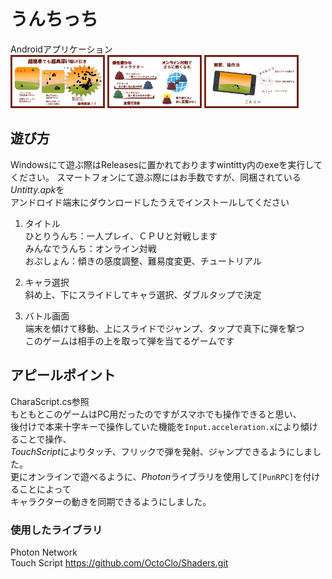﻿# うんちっち

Androidアプリケーション  
<img src="Untitty/仕様書/スライド1.JPG" width="30%">
<img src="Untitty/仕様書/スライド2.JPG" width="30%">
<img src="Untitty/仕様書/スライド3.JPG" width="30%">

## 遊び方
Windowsにて遊ぶ際はReleasesに置かれておりますwintitty内のexeを実行してください。
スマートフォンにて遊ぶ際にはお手数ですが、同梱されている*Untitty.apk*を  
アンドロイド端末にダウンロードしたうえでインストールしてください  

1. タイトル  
ひとりうんち：一人プレイ、ＣＰＵと対戦します  
みんなでうんち：オンライン対戦  
おぷしょん：傾きの感度調整、難易度変更、チュートリアル  

2. キャラ選択  
斜め上、下にスライドしてキャラ選択、ダブルタップで決定  

3. バトル画面  
端末を傾けて移動、上にスライドでジャンプ、タップで真下に弾を撃つ  
このゲームは相手の上を取って弾を当てるゲームです  
  
## アピールポイント
CharaScript.cs参照  
もともとこのゲームはPC用だったのですがスマホでも操作できると思い、  
後付けで本来十字キーで操作していた機能を`Input.acceleration.x`により傾けることで操作、  
*TouchScript*によりタッチ、フリックで弾を発射、ジャンプできるようにしました。  
更にオンラインで遊べるように、*Photon*ライブラリを使用して`[PunRPC]`を付けることによって  
キャラクターの動きを同期できるようにしました。  
  
### 使用したライブラリ
Photon Network  
Touch Script 
https://github.com/OctoClo/Shaders.git
